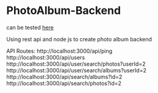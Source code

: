 # PhotoAlbum-Backend

can be tested [here]()

Using rest api and node js to create photo album backend

API Routes:
http://localhost:3000/api/ping <br/>
http://localhost:3000/api/users <br/>
http://localhost:3000/api/user/search/photos?userId=2 <br/>
http://localhost:3000/api/user/search/albums?userId=2 <br/>
http://localhost:3000/api/search/albums?id=2 <br/>
http://localhost:3000/api/search/photos?id=2 <br/>
